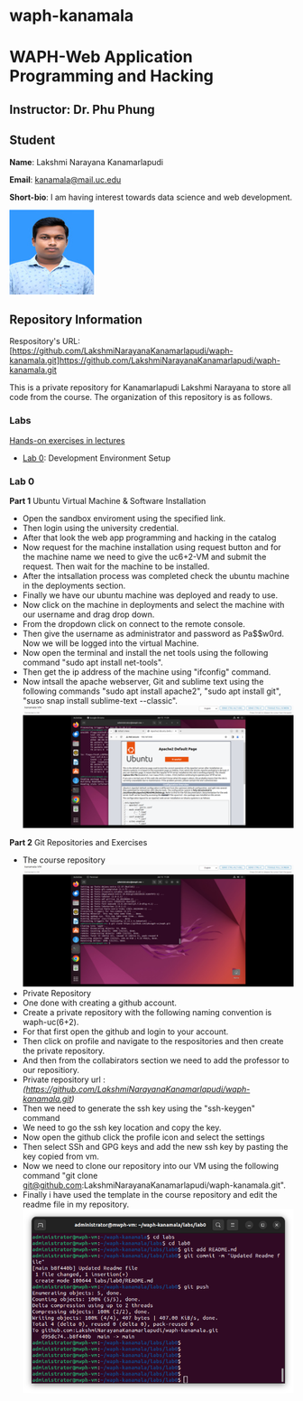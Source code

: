 # waph-kanamala
# WAPH-Web Application Programming and Hacking

## Instructor: Dr. Phu Phung

## Student

**Name**: Lakshmi Narayana Kanamarlapudi

**Email**: kanamala@mail.uc.edu

**Short-bio**: I am having interest towards data science and web development. 

![Phu's headshot](Images/photo.jpg)

## Repository Information

Respository's URL: [https://github.com/LakshmiNarayanaKanamarlapudi/waph-kanamala.git]https://github.com/LakshmiNarayanaKanamarlapudi/waph-kanamala.git

This is a private repository for Kanamarlapudi Lakshmi Narayana to store all code from the course. The organization of this repository is as follows.

### Labs 

[Hands-on exercises in lectures](labs) 

  - [Lab 0](labs/lab0): Development Environment Setup 
  

### Lab 0

**Part 1** Ubuntu Virtual Machine & Software Installation
- Open the sandbox enviroment using the specified link.
- Then login using the university credential.
- After that look the web app programming and hacking in the catalog
- Now request for the machine installation using request button and for the machine name we need to give the uc6+2-VM and submit the request. Then wait for the machine to be installed.
- After the intsallation process was completed check the ubuntu machine in the deployments section. 
- Finally we have our ubuntu machine was deployed and ready to use.
- Now click on the machine in deployments and select the machine with our username and drag drop down.
- From the dropdown click on connect to the remote console.
- Then give the username as administrator and password as Pa$$w0rd. Now we will be logged into the virtual Machine.
- Now open the terminal and install the net tools using the following command "sudo apt install net-tools".
- Then get the ip address of the machine using "ifconfig" command.
- Now intsall the apache webserver, Git and sublime text using the following commands "sudo apt install apache2", "sudo apt install git", "suso snap install sublime-text --classic".
![Apache Web Server Testing](Images/s1.png)

**Part 2** Git Repositories and Exercises
- The course repository
![Course Repository](Images/s2.png)
- Private Repository
- One done with creating a github account.
- Create a private repository with the following naming convention is waph-uc(6+2).
- For that first open the github and login to your account.
- Then click on profile and navigate to the respositories and then create the private repository.
- And then from the collabirators section we need to add the professor to our repositiory.
- Private repository url : *(https://github.com/LakshmiNarayanaKanamarlapudi/waph-kanamala.git)*
- Then we need to generate the ssh key using the "ssh-keygen" command
- We need to go the ssh key location and copy the key.
- Now open the github click the profile icon and select the settings
- Then select SSh and GPG keys and add the new ssh key by pasting the key copied from vm.
- Now we need to clone our repository into our VM using the following command "git clone git@github.com:LakshmiNarayanaKanamarlapudi/waph-kanamala.git".
- Finally i have used the template in the course repository and edit the readme file in my repository.
![Changes from VM to repository!](Images/change.png)
